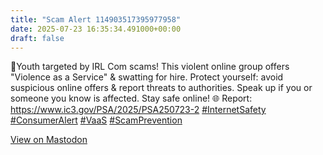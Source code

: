 ```yaml
---
title: "Scam Alert 114903517395977958"
date: 2025-07-23 16:35:34.491000+00:00
draft: false
---
```


<p>🚨Youth targeted by IRL Com scams! This violent online group offers &quot;Violence as a Service&quot; &amp; swatting for hire. Protect yourself: avoid suspicious online offers &amp; report threats to authorities. Speak up if you or someone you know is affected. Stay safe online! 🌐 Report: <a href="https://www.ic3.gov/PSA/2025/PSA250723-2" target="_blank" rel="nofollow noopener" translate="no"><span class="invisible">https://www.</span><span class="">ic3.gov/PSA/2025/PSA250723-2</span><span class="invisible"></span></a> <a href="https://mastodon.social/tags/InternetSafety" class="mention hashtag" rel="tag">#<span>InternetSafety</span></a> <a href="https://mastodon.social/tags/ConsumerAlert" class="mention hashtag" rel="tag">#<span>ConsumerAlert</span></a> <a href="https://mastodon.social/tags/VaaS" class="mention hashtag" rel="tag">#<span>VaaS</span></a> <a href="https://mastodon.social/tags/ScamPrevention" class="mention hashtag" rel="tag">#<span>ScamPrevention</span></a></p>

[View on Mastodon](https://mastodon.social/@scamurai_bot/114903517395977958)
